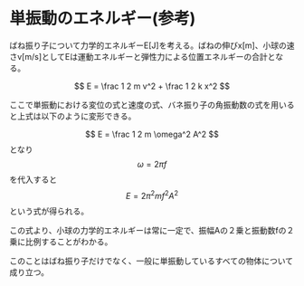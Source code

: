 # 単振動のエネルギー(参考)
ばね振り子について力学的エネルギーE[J]を考える。ばねの伸びx[m]、小球の速さv[m/s]としてEは運動エネルギーと弾性力による位置エネルギーの合計となる。

$$
E = \frac 1 2 m v^2 + \frac 1 2 k x^2
$$

ここで単振動における変位の式と速度の式、バネ振り子の角振動数の式を用いると上式は以下のように変形できる。

$$
E = \frac 1 2 m \omega^2 A^2
$$
となり
$$
\omega = 2\pi f
$$
を代入すると
$$
E = 2\pi^2 m f^2 A^2
$$
という式が得られる。

この式より、小球の力学的エネルギーは常に一定で、振幅Aの２乗と振動数fの２乗に比例することがわかる。

このことはばね振り子だけでなく、一般に単振動しているすべての物体について成り立つ。